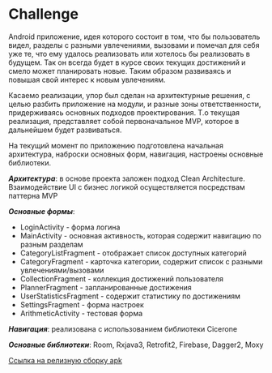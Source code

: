 # Challenge

Android приложение, идея которого состоит в том, что бы пользователь видел, разделы с разными увлечениями, вызовами и помечал для себя уже те, что ему удалось реализовать или хотелось бы реализовать в будущем. Так он всегда будет в курсе своих текущих достижений и смело может планировать новые. Таким образом развиваясь и повышая свой интерес к новым увлечениям.    

Касаемо реализации, упор был сделан на архитектурные решения, с целью разбить приложение на модули, и разные зоны ответственности, придерживаясь основных подходов проектирования. 
Т.о текущая реализация, представляет собой первоначальное MVP, которое в дальнейшем будет развиваться. 

На текущий момент по приложению подготовлена начальная архитектура, наброски основных форм, навигация, настроены основные библиотеки.  
  
  
___Архитектура___: в основе проекта заложен подход Clean Architecture. Взаимодействие UI с бизнес логикой осуществляется посредствам паттерна MVP
   
   
___Основные формы___:
 * LoginActivity - форма логина
 * MainActivity - основная активность, которая содержит навигацию по разным разделам
 * CategoryListFragment - отображает список доступных категорий
 * CategoryFragment - карточка категории, содержит список с разными увлечениями/вызовами
 * CollectionFragment - коллекция достижений пользователя
 * PlannerFragment - запланированные достижения
 * UserStatisticsFragment - содержит статистику по достижениям
 * SettingsFragment - форма настроек 
 * ArithmeticActivity - тестовая форма
 
___Навигация___: реализована с использованием библиотеки Сicerone
 
 
___Основные библиотеки___: Room, Rxjava3, Retrofit2, Firebase, Dagger2, Moxy 
 
 
[Ссылка на релизную сборку apk](https://github.com/AndreiProject/ChallengeMVVM/tree/stable/Challenge/app/build/outputs/apk/release)